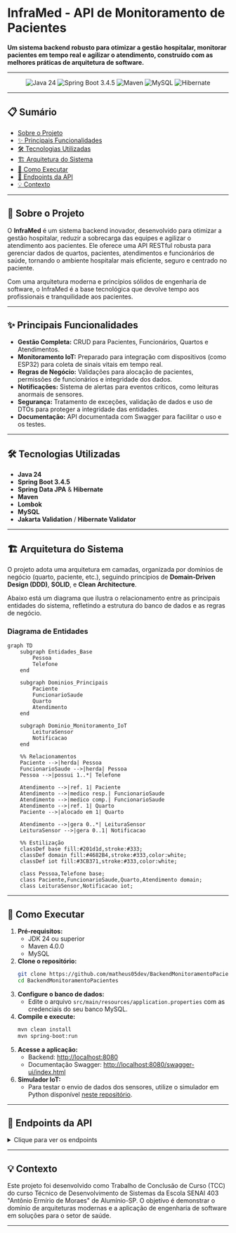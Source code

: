 # InfraMed - API de Monitoramento de Pacientes

**Um sistema backend robusto para otimizar a gestão hospitalar, monitorar pacientes em tempo real e agilizar o atendimento, construído com as melhores práticas de arquitetura de software.**

---

<p align="center">
  <img src="https://img.shields.io/badge/Java-24-blue?logo=java&logoColor=white" alt="Java 24">
  <img src="https://img.shields.io/badge/Spring_Boot-3.4.5-green?logo=spring&logoColor=white" alt="Spring Boot 3.4.5">
  <img src="https://img.shields.io/badge/Maven-4.0.0-red?logo=apache-maven&logoColor=white" alt="Maven">
  <img src="https://img.shields.io/badge/MySQL-8.0-orange?logo=mysql&logoColor=white" alt="MySQL">
  <img src="https://img.shields.io/badge/Hibernate-6.2-blueviolet?logo=hibernate&logoColor=white" alt="Hibernate">
</p>

---

## 📋 Sumário

- [Sobre o Projeto](#-sobre-o-projeto)
- [✨ Principais Funcionalidades](#-principais-funcionalidades)
- [🛠️ Tecnologias Utilizadas](#-tecnologias-utilizadas)
- [🏗️ Arquitetura do Sistema](#-arquitetura-do-sistema)
- [🚀 Como Executar](#-como-executar)
- [📄 Endpoints da API](#-endpoints-da-api)
- [💡 Contexto](#-contexto)

---

## 📖 Sobre o Projeto

O **InfraMed** é um sistema backend inovador, desenvolvido para otimizar a gestão hospitalar, reduzir a sobrecarga das equipes e agilizar o atendimento aos pacientes. Ele oferece uma API RESTful robusta para gerenciar dados de quartos, pacientes, atendimentos e funcionários de saúde, tornando o ambiente hospitalar mais eficiente, seguro e centrado no paciente.

Com uma arquitetura moderna e princípios sólidos de engenharia de software, o InfraMed é a base tecnológica que devolve tempo aos profissionais e tranquilidade aos pacientes.

---

## ✨ Principais Funcionalidades

- **Gestão Completa:** CRUD para Pacientes, Funcionários, Quartos e Atendimentos.
- **Monitoramento IoT:** Preparado para integração com dispositivos (como ESP32) para coleta de sinais vitais em tempo real.
- **Regras de Negócio:** Validações para alocação de pacientes, permissões de funcionários e integridade dos dados.
- **Notificações:** Sistema de alertas para eventos críticos, como leituras anormais de sensores.
- **Segurança:** Tratamento de exceções, validação de dados e uso de DTOs para proteger a integridade das entidades.
- **Documentação:** API documentada com Swagger para facilitar o uso e os testes.

---

## 🛠️ Tecnologias Utilizadas

- **Java 24**
- **Spring Boot 3.4.5**
- **Spring Data JPA** & **Hibernate**
- **Maven**
- **Lombok**
- **MySQL**
- **Jakarta Validation** / **Hibernate Validator**

---

## 🏗️ Arquitetura do Sistema

O projeto adota uma arquitetura em camadas, organizada por domínios de negócio (quarto, paciente, etc.), seguindo princípios de **Domain-Driven Design (DDD)**, **SOLID**, e **Clean Architecture**.

Abaixo está um diagrama que ilustra o relacionamento entre as principais entidades do sistema, refletindo a estrutura do banco de dados e as regras de negócio.

### Diagrama de Entidades

```mermaid
graph TD
    subgraph Entidades_Base
        Pessoa
        Telefone
    end

    subgraph Dominios_Principais
        Paciente
        FuncionarioSaude
        Quarto
        Atendimento
    end

    subgraph Dominio_Monitoramento_IoT
        LeituraSensor
        Notificacao
    end

    %% Relacionamentos
    Paciente -->|herda| Pessoa
    FuncionarioSaude -->|herda| Pessoa
    Pessoa -->|possui 1..*| Telefone

    Atendimento -->|ref. 1| Paciente
    Atendimento -->|medico resp.| FuncionarioSaude
    Atendimento -->|medico comp.| FuncionarioSaude
    Atendimento -->|ref. 1| Quarto
    Paciente -->|alocado em 1| Quarto

    Atendimento -->|gera 0..*| LeituraSensor
    LeituraSensor -->|gera 0..1| Notificacao

    %% Estilização
    classDef base fill:#201d1d,stroke:#333;
    classDef domain fill:#4682B4,stroke:#333,color:white;
    classDef iot fill:#3CB371,stroke:#333,color:white;

    class Pessoa,Telefone base;
    class Paciente,FuncionarioSaude,Quarto,Atendimento domain;
    class LeituraSensor,Notificacao iot;
```

---

## 🚀 Como Executar

1.  **Pré-requisitos:**
    *   JDK 24 ou superior
    *   Maven 4.0.0
    *   MySQL
2.  **Clone o repositório:**
    ```bash
    git clone https://github.com/matheus05dev/BackendMonitoramentoPacientes
    cd BackendMonitoramentoPacientes
    ```
3.  **Configure o banco de dados:**
    *   Edite o arquivo `src/main/resources/application.properties` com as credenciais do seu banco MySQL.
4.  **Compile e execute:**
    ```bash
    mvn clean install
    mvn spring-boot:run
    ```
5.  **Acesse a aplicação:**
    *   Backend: [http://localhost:8080](http://localhost:8080)
    *   Documentação Swagger: [http://localhost:8080/swagger-ui/index.html](http://localhost:8080/swagger-ui/index.html)
6.  **Simulador IoT:**
    *   Para testar o envio de dados dos sensores, utilize o simulador em Python disponível [neste repositório](https://github.com/matheus05dev/SimuladorIoTMonitoramentoPacientes).

---

## 📄 Endpoints da API

<details>
<summary>Clique para ver os endpoints</summary>

### Quarto
Base URL: `/api/quarto`

| Método | URL | Descrição |
|---|---|---|
| GET | `/` | Lista todos os quartos |
| GET | `/{id}` | Busca quarto por ID |
| POST | `/` | Cria novo quarto |
| PUT | `/{id}` | Altera quarto existente |
| DELETE | `/{id}` | Remove quarto |

### Paciente
Base URL: `/api/pacientes`

| Método | URL | Descrição |
|---|---|---|
| POST | `/` | Cria novo paciente |
| GET | `/` | Lista todos os pacientes |
| GET | `/id/{id}` | Busca paciente por ID |
| GET | `/cpf/{cpf}` | Busca paciente por CPF |

### Funcionário
Base URL: `/api/funcionarios`

| Método | URL | Descrição |
|---|---|---|
| POST | `/` | Cria novo funcionário |
| GET | `/` | Lista todos os funcionários |
| GET | `/id/{id}` | Busca funcionário por ID |

### Atendimento
Base URL: `/api/atendimento`

| Método | URL | Descrição |
|---|---|---|
| POST | `/` | Cria novo atendimento |
| GET | `/` | Lista todos os atendimentos |
| GET | `/{id}` | Busca atendimento por ID |

### Leitura
Base URL: `/api/leituras`

| Método | URL | Descrição |
|---|---|---|
| POST | `/atendimento/{atendimentoId}` | Cria nova leitura |
| GET | `/atendimento/{atendimentoId}` | Lista leituras por atendimento |

### Notificações
Base URL: `/api/notificacoes`

| Método | URL | Descrição |
|---|---|---|
| PUT | `/{id}/fechar` | Fecha uma notificação de alerta |
| GET | `/` | Lista todas as notificações |

</details>

---

## 💡 Contexto

Este projeto foi desenvolvido como Trabalho de Conclusão de Curso (TCC) do curso Técnico de Desenvolvimento de Sistemas da Escola SENAI 403 "Antônio Ermírio de Moraes" de Alumínio-SP. O objetivo é demonstrar o domínio de arquiteturas modernas e a aplicação de engenharia de software em soluções para o setor de saúde.

---
